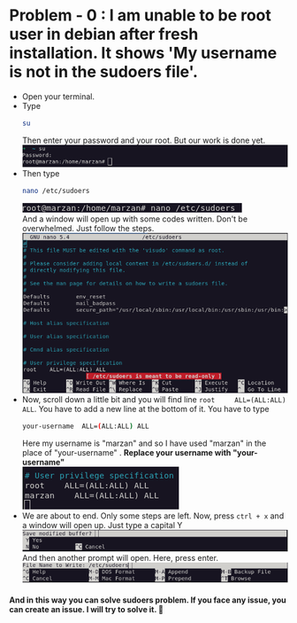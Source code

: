 # **Problem - 0 :** I am unable to be root user in debian after fresh installation. It shows 'My username is not in the sudoers file'.

- Open your terminal. <br>
- Type
     ```sh
     su
     ```
     Then enter your password and your root. But our work is done yet.
     ![Be root by typing `su`](../assets/0-username-is-not-the-sudoers-fie/beeing-root.png "Be root by typing su") <br>
- Then type
     ```sh
     nano /etc/sudoers
     ```
     ![Finding the file](../assets/0-username-is-not-the-sudoers-fie/finding-the-file.png "Finding the file") <br>
     And a window will open up with some codes written. Don't be overwhelmed. Just follow the steps. <br>
     ![Sudoers file's window](../assets/0-username-is-not-the-sudoers-fie/sudoers-window.png "Sudoers file's window") <br>
- Now, scroll down a little bit and you will find line `root     ALL=(ALL:ALL) ALL`. You have to add a new line at the bottom of it. You have to type
     ```sh
     your-username  ALL=(ALL:ALL) ALL
     ``` 
     Here my username is "marzan" and so I have used "marzan" in the place of "your-username" . **Replace your username with "your-username"**<br>
     ![Adding our targeted line](../assets/0-username-is-not-the-sudoers-fie/edited-version.png "Adding our targeted line") <br>
- We are about to end. Only some steps are left. Now, press `ctrl + x` and a window will open up. Just type a capital Y
     ![Save modified buffer](../assets/0-username-is-not-the-sudoers-fie/modified-buffer.png "Save modified buffer")
     <br>
     And then another prompt will open. Here, press enter.
     ![Press enter to save it](../assets/0-username-is-not-the-sudoers-fie/enter.png "Press enter to save it") <br>

#### And in this way you can solve sudoers problem. If you face any issue, you can create an issue. I will try to solve it. :star2: